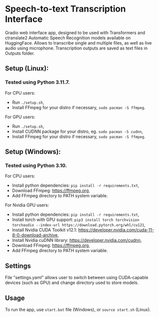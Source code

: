 # Speech-to-text Transcription Interface
Gradio web interface app, designed to be used with Transformers and ctranslate2 Automatic Speech Recognition models available on HuggingFace. 
Allows to transcribe single and multiple files, as well as live audio using microphone.
Transcription outputs are saved as text files in Outputs folder.

## Setup (Linux):

### Tested using Python 3.11.7.

For CPU users:
- Run `./setup.sh`,
- Install FFmpeg for your distro if necessary, `sudo pacman -S ffmpeg`.

For GPU users:
- Run `./setup.sh`,
- Install CUDNN package for your distro, eg. `sudo pacman -S cudnn`,
- Install FFmpeg for your distro if necessary, `sudo pacman -S ffmpeg`.

## Setup (Windows):

### Tested using Python 3.10.

For CPU users:
- Install python dependencies: `pip install -r requirements.txt`,
- Download FFmpeg: https://ffmpeg.org,
- Add FFmpeg directory to PATH system variable.

For Nvidia GPU users:
- Install python dependencies: `pip install -r requirements.txt`,
- Install torch with GPU support: `pip3 install torch torchvision torchaudio --index-url https://download.pytorch.org/whl/cu121`,
- Install Nvidia CUDA Toolkit v12.1: https://developer.nvidia.com/cuda-11-8-0-download-archive,
- Install Nvidia cuDNN library: https://developer.nvidia.com/cudnn,
- Download FFmpeg: https://ffmpeg.org,
- Add FFmpeg directory to PATH system variable.

## Settings

File "settings.yaml" allows user to switch between using CUDA-capable devices (such as GPU) and change directory used to store models.

## Usage

To run the app, use `start.bat` file (Windows),
or `source start.sh` (Linux).
